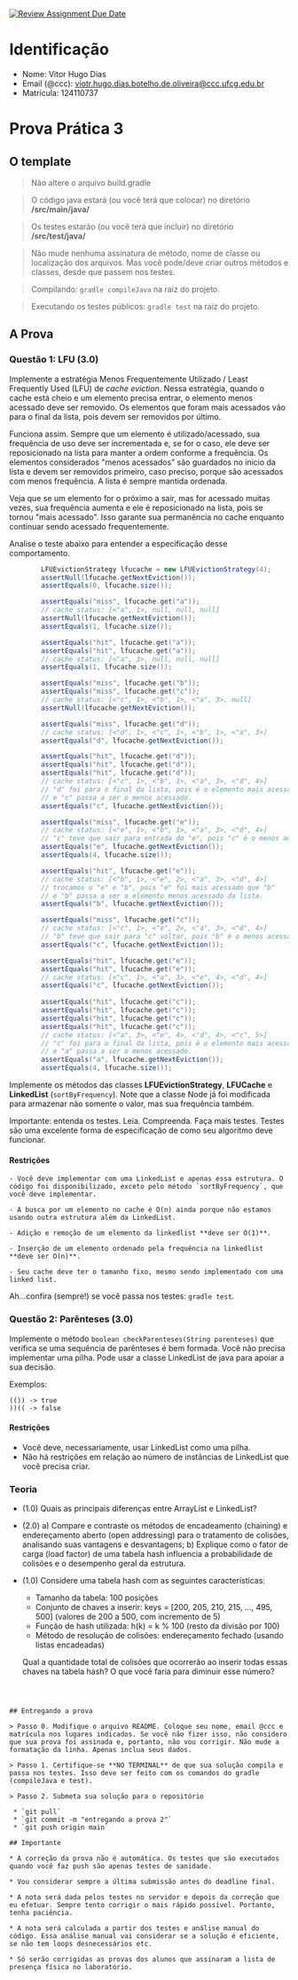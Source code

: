 [![Review Assignment Due Date](https://classroom.github.com/assets/deadline-readme-button-22041afd0340ce965d47ae6ef1cefeee28c7c493a6346c4f15d667ab976d596c.svg)](https://classroom.github.com/a/tiipfzGB)
# Identificação

* Nome: Vitor Hugo Dias
* Email (@ccc): viotr.hugo.dias.botelho.de.oliveira@ccc.ufcg.edu.br
* Matrícula: 124110737

# Prova Prática 3

## O template

> Não altere o arquivo build.gradle

> O código java estará (ou você terá que colocar) no diretório **/src/main/java/**

> Os testes estarão (ou você terá que incluir) no diretório **/src/test/java/**

> Não mude nenhuma assinatura de método, nome de classe ou localização dos arquivos. Mas você pode/deve criar outros métodos e classes, desde que passem nos testes.

> Compilando: `gradle compileJava` na raiz do projeto.

> Executando os testes públicos: `gradle test` na raiz do projeto.


## A Prova

### Questão 1: LFU (3.0)

Implemente a estratégia Menos Frequentemente Utilizado / Least Frequently Used (LFU) de _cache eviction_. Nessa estratégia, quando o cache está cheio e um elemento precisa entrar, o elemento menos acessado deve ser removido. Os elementos que foram mais acessados vão para o final da lista, pois devem ser removidos por último. 

Funciona assim. Sempre que um elemento é utilizado/acessado, sua frequência de uso deve ser incrementada e, se for o caso, ele deve ser reposicionado na lista para manter a ordem conforme a frequência. Os elementos considerados "menos acessados" são guardados no ínicio da lista e devem ser removidos primeiro, caso preciso, porque são acessados com menos frequência. A lista é sempre mantida ordenada.

Veja que se um elemento for o próximo a sair, mas for acessado muitas vezes, sua frequência aumenta e ele é reposicionado na lista, pois se tornou "mais acessado". Isso garante sua permanência no cache enquanto continuar sendo acessado frequentemente.

Analise o teste abaixo para entender a especificação desse comportamento.

```java
        LFUEvictionStrategy lfucache = new LFUEvictionStrategy(4);
        assertNull(lfucache.getNextEviction());
        assertEquals(0, lfucache.size());

        assertEquals("miss", lfucache.get("a"));
        // cache status: [<"a", 1>, null, null, null]
        assertNull(lfucache.getNextEviction());
        assertEquals(1, lfucache.size());

        assertEquals("hit", lfucache.get("a"));
        assertEquals("hit", lfucache.get("a"));
        // cache status: [<"a", 3>, null, null, null]
        assertEquals(1, lfucache.size());

        assertEquals("miss", lfucache.get("b"));
        assertEquals("miss", lfucache.get("c"));
        // cache status: [<"c", 1>, <"b", 1>, <"a", 3>, null]
        assertNull(lfucache.getNextEviction());

        assertEquals("miss", lfucache.get("d"));
        // cache status: [<"d", 1>, <"c", 1>, <"b", 1>, <"a", 3>]
        assertEquals("d", lfucache.getNextEviction());

        assertEquals("hit", lfucache.get("d"));
        assertEquals("hit", lfucache.get("d"));
        assertEquals("hit", lfucache.get("d"));
        // cache status: [<"c", 1>, <"b", 1>, <"a", 3>, <"d", 4>]
        // "d" foi para o final da lista, pois é o elemento mais acessado
        // e "c" passa a ser o menos acessado.
        assertEquals("c", lfucache.getNextEviction());

        assertEquals("miss", lfucache.get("e"));
        // cache status: [<"e", 1>, <"b", 1>, <"a", 3>, <"d", 4>]
        // "c" teve que sair para entrada do "e", pois "c" é o menos acessado da lista.
        assertEquals("e", lfucache.getNextEviction());
        assertEquals(4, lfucache.size());

        assertEquals("hit", lfucache.get("e"));
        // cache status: [<"b", 1>, <"e", 2>, <"a", 3>, <"d", 4>]
        // trocamos o "e" e "b", pois "e" foi mais acessado que "b"
        // e "b" passa a ser o elemento menos acessado da lista.
        assertEquals("b", lfucache.getNextEviction());

        assertEquals("miss", lfucache.get("c"));
        // cache status: [<"c", 1>, <"e", 2>, <"a", 3>, <"d", 4>]
        // "b" teve que sair para "c" voltar, pois "b" é o menos acessado da lista.
        assertEquals("c", lfucache.getNextEviction());

        assertEquals("hit", lfucache.get("e"));
        assertEquals("hit", lfucache.get("e"));
        // cache status: [<"c", 1>, <"a", 3>, <"e", 4>, <"d", 4>]
        assertEquals("c", lfucache.getNextEviction());
        
        assertEquals("hit", lfucache.get("c"));
        assertEquals("hit", lfucache.get("c"));
        assertEquals("hit", lfucache.get("c"));
        assertEquals("hit", lfucache.get("c"));
        // cache status: [<"a", 3>, <"e", 4>, <"d", 4>, <"c", 5>]
        // "c" foi para o final da lista, pois é o elemento mais acessado
        // e "a" passa a ser o menos acessado.
        assertEquals("a", lfucache.getNextEviction());
        assertEquals(4, lfucache.size());
```

Implemente os métodos das classes **LFUEvictionStrategy**, **LFUCache** e **LinkedList** (`sortByFrequency`). Note que a classe Node já foi modificada para armazenar não somente o valor, mas sua frequência também.

Importante: entenda os testes. Leia. Compreenda. Faça mais testes. Testes são uma excelente forma de especificação de como seu algoritmo deve funcionar.


#### Restrições

    - Você deve implementar com uma LinkedList e apenas essa estrutura. O código foi disponibilizado, exceto pelo método `sortByFrequency`, que você deve implementar.
    
    - A busca por um elemento no cache é O(n) ainda porque não estamos usando outra estrutura além da LinkedList.
    
    - Adição e remoção de um elemento da linkedlist **deve ser O(1)**.

    - Inserção de um elemento ordenado pela frequência na linkedlist **deve ser O(n)**.

    - Seu cache deve ter o tamanho fixo, mesmo sendo implementado com uma linked list.

Ah...confira (sempre!) se você passa nos testes: `gradle test`.


### Questão 2: Parênteses (3.0)

Implemente o método `boolean checkParenteses(String parenteses)` que verifica se uma sequência de parênteses é bem formada. Você não precisa implementar uma pilha. Pode usar a classe LinkedList de java para apoiar a sua decisão. 

Exemplos:

    (()) -> true
    ))(( -> false


#### Restrições

- Você deve, necessariamente, usar LinkedList como uma pilha.
- Não há restrições em relação ao número de instâncias de LinkedList que você precisa criar.


### Teoria

* (1.0) Quais as principais diferenças entre ArrayList e LinkedList?

* (2.0) a) Compare e contraste os métodos de encadeamento (chaining) e endereçamento aberto (open addressing) para o tratamento de colisões, analisando suas vantagens e desvantagens; b) Explique como o fator de carga (load factor) de uma tabela hash influencia a probabilidade de colisões e o desempenho geral da estrutura.


* (1.0) Considere uma tabela hash com as seguintes características:

    * Tamanho da tabela: 100 posições
    * Conjunto de chaves a inserir: keys = [200, 205, 210, 215, ..., 495, 500] (valores de 200 a 500, com incremento de 5)
    * Função de hash utilizada: h(k) = k % 100 (resto da divisão por 100)
    * Método de resolução de colisões: endereçamento fechado (usando listas encadeadas)

    Qual a quantidade total de colisões que ocorrerão ao inserir todas essas chaves na tabela hash? O que você faria para diminuir esse número?

 ```
  


## Entregando a prova

> Passo 0. Modifique o arquivo README. Coloque seu nome, email @ccc e matrícula nos lugares indicados. Se você não fizer isso, não considero que sua prova foi assinada e, portanto, não vou corrigir. Não mude a formatação da linha. Apenas inclua seus dados.

> Passo 1. Certifique-se **NO TERMINAL** de que sua solução compila e passa nos testes. Isso deve ser feito com os comandos do gradle (compileJava e test).

> Passo 2. Submeta sua solução para o repositório

  * `git pull`
  * `git commit -m "entregando a prova 2"`
  * `git push origin main`

## Importante

* A correção da prova não é automática. Os testes que são executados quando você faz push são apenas testes de sanidade.

* Vou considerar sempre a última submissão antes do deadline final. 

* A nota será dada pelos testes no servidor e depois da correção que eu efetuar. Sempre tento corrigir o mais rápido possível. Portanto, tenha paciência.

* A nota será calculada a partir dos testes e análise manual do código. Essa análise manual vai considerar se a solução é eficiente, se não tem loops desnecessários etc.

* Só serão corrigidas as provas dos alunos que assinaram a lista de presença física no laboratório.
